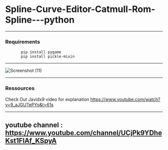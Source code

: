 # Spline-Curve-Editor-Catmull-Rom-Spline---python

---
### Requirements
           pip install pygame
           pip install pickle-mixin
---
![Screenshot (11)](https://user-images.githubusercontent.com/48150537/127417302-de2ff2b3-f0ee-48c8-a328-f8f88b83ae2a.png)

---
### Ressources
Check Out Javidx9 video for explanation
https://www.youtube.com/watch?v=9_aJGUTePYo&t=61s

---
## youtube channel : https://www.youtube.com/channel/UCjPk9YDheKst1FlAf_KSpyA
